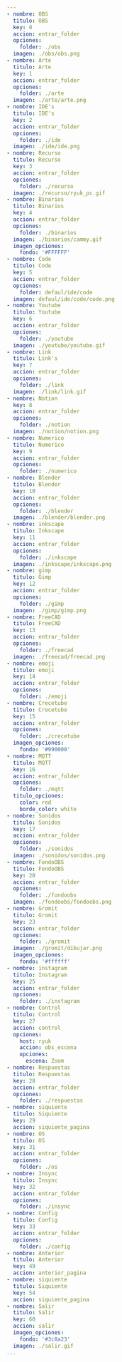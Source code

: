```yaml
---
- nombre: OBS
  titulo: OBS
  key: 0
  accion: entrar_folder
  opciones:
    folder: ./obs
  imagen: ./obs/obs.png
- nombre: Arte
  titulo: Arte
  key: 1
  accion: entrar_folder
  opciones:
    folder: ./arte
  imagen: ./arte/arte.png
- nombre: IDE's
  titulo: IDE's
  key: 2
  accion: entrar_folder
  opciones:
    folder: ./ide
  imagen: ./ide/ide.png
- nombre: Recurso
  titulo: Recurso
  key: 3
  accion: entrar_folder
  opciones:
    folder: ./recurso
  imagen: ./recurso/ryuk_pc.gif
- nombre: Binarios
  titulo: Binarios
  key: 4
  accion: entrar_folder
  opciones:
    folder: ./binarios
  imagen: ./binarios/cammy.gif
  imagen_opciones:
    fondo: '#FFFFFF'
- nombre: Code
  titulo: Code
  key: 5
  accion: entrar_folder
  opciones:
    folder: defaul/ide/code
  imagen: defaul/ide/code/code.png
- nombre: Youtube
  titulo: Youtube
  key: 6
  accion: entrar_folder
  opciones:
    folder: ./youtube
  imagen: ./youtube/youtube.gif
- nombre: Link
  titulo: Link's
  key: 7
  accion: entrar_folder
  opciones:
    folder: ./link
  imagen: ./link/link.gif
- nombre: Notion
  key: 8
  accion: entrar_folder
  opciones:
    folder: ./notion
  imagen: ./notion/notion.png
- nombre: Numerico
  titulo: Numerico
  key: 9
  accion: entrar_folder
  opciones:
    folder: ./numerico
- nombre: Blender
  titulo: Blender
  key: 10
  accion: entrar_folder
  opciones:
    folder: ./blender
  imagen: ./blender/blender.png
- nombre: inkscape
  titulo: Inkscape
  key: 11
  accion: entrar_folder
  opciones:
    folder: ./inkscape
  imagen: ./inkscape/inkscape.png
- nombre: gimp
  titulo: Gimp
  key: 12
  accion: entrar_folder
  opciones:
    folder: ./gimp
  imagen: ./gimp/gimp.png
- nombre: FreeCAD
  titulo: FreeCAD
  key: 13
  accion: entrar_folder
  opciones:
    folder: ./freecad
  imagen: ./freecad/freecad.png
- nombre: emoji
  titulo: emoji
  key: 14
  accion: entrar_folder
  opciones:
    folder: ./emoji
- nombre: Crecetube
  titulo: Crecetube
  key: 15
  accion: entrar_folder
  opciones:
    folder: ./crecetube
  imagen_opciones:
    fondo: '#990000'
- nombre: MQTT
  titulo: MQTT
  key: 16
  accion: entrar_folder
  opciones:
    folder: ./mqtt
  titulo_opciones:
    color: red
    borde_color: white
- nombre: Sonidos
  titulo: Sonidos
  key: 17
  accion: entrar_folder
  opciones:
    folder: ./sonidos
  imagen: ./sonidos/sonidos.png
- nombre: FondoOBS
  titulo: FondoOBS
  key: 20
  accion: entrar_folder
  opciones:
    folder: ./fondoobs
  imagen: ./fondoobs/fondoobs.png
- nombre: Gromit
  titulo: Gromit
  key: 23
  accion: entrar_folder
  opciones:
    folder: ./gromit
  imagen: ./gromit/dibujar.png
  imagen_opciones:
    fondo: '#ffffff'
- nombre: instagram
  titulo: Instagram
  key: 25
  accion: entrar_folder
  opciones:
    folder: ./instagram
- nombre: Control
  titulo: Control
  key: 27
  accion: control
  opciones:
    host: ryuk
    accion: obs_escena
    opciones:
      escena: Zoom
- nombre: Respuestas
  titulo: Respuestas
  key: 28
  accion: entrar_folder
  opciones:
    folder: ./respuestas
- nombre: siquiente
  titulo: Siquiente
  key: 29
  accion: siquiente_pagina
- nombre: OS
  titulo: OS
  key: 31
  accion: entrar_folder
  opciones:
    folder: ./os
- nombre: Insync
  titulo: Insync
  key: 32
  accion: entrar_folder
  opciones:
    folder: ./insync
- nombre: Config
  titulo: Config
  key: 33
  accion: entrar_folder
  opciones:
    folder: ./config
- nombre: Anterior
  titulo: Anterior
  key: 49
  accion: anterior_pagina
- nombre: siquiente
  titulo: Siquiente
  key: 54
  accion: siquiente_pagina
- nombre: Salir
  titulo: Salir
  key: 60
  accion: salir
  imagen_opciones:
    fondo: '#3c8a23'
  imagen: ./salir.gif
...
```

